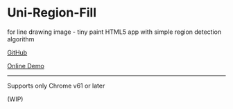 # Uni-Region-Fill
for line drawing image - tiny paint HTML5 app with simple region detection algorithm

[GitHub](https://github.com/a-nakanosora/Uni-Region-Fill)

[Online Demo](https://a-nakanosora.github.io/Uni-Region-Fill/uni-region-fill.htm)

<hr>

Supports only Chrome v61 or later

(WIP)
